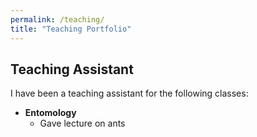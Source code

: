 ```yaml
---
permalink: /teaching/
title: "Teaching Portfolio"
---
```


## Teaching Assistant

I have been a teaching assistant for the following classes:

- **Entomology**
    + Gave lecture on ants
